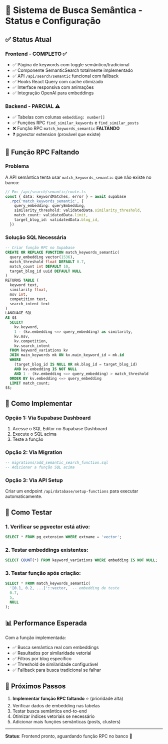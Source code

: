 # 🧠 Sistema de Busca Semântica - Status e Configuração

## ✅ Status Atual

### Frontend - **COMPLETO** ✅
- ✅ Página de keywords com toggle semântico/tradicional
- ✅ Componente SemanticSearch totalmente implementado 
- ✅ API `/api/search/semantic` funcional com fallback
- ✅ Hooks React Query com cache otimizado
- ✅ Interface responsiva com animações
- ✅ Integração OpenAI para embeddings

### Backend - **PARCIAL** ⚠️
- ✅ Tabelas com colunas `embedding: number[]`
- ✅ Funções RPC `find_similar_keywords` e `find_similar_posts`
- ❌ Função RPC `match_keywords_semantic` **FALTANDO**
- ❓ pgvector extension (provável que existe)

## 🔧 Função RPC Faltando

### Problema
A API semântica tenta usar `match_keywords_semantic` que não existe no banco:

```typescript
// Em: /api/search/semantic/route.ts
const { data: keywordMatches, error } = await supabase
  .rpc('match_keywords_semantic', {
    query_embedding: queryEmbedding,
    similarity_threshold: validatedData.similarity_threshold,
    match_count: validatedData.limit,
    target_blog_id: validatedData.blog_id,
  })
```

### Solução SQL Necessária

```sql
-- Criar função RPC no Supabase
CREATE OR REPLACE FUNCTION match_keywords_semantic(
  query_embedding vector(1536),
  match_threshold float DEFAULT 0.7,
  match_count int DEFAULT 10,
  target_blog_id uuid DEFAULT NULL
)
RETURNS TABLE (
  keyword text,
  similarity float,
  msv int,
  competition text,
  search_intent text
)
LANGUAGE SQL
AS $$
  SELECT 
    kv.keyword,
    1 - (kv.embedding <=> query_embedding) as similarity,
    kv.msv,
    kv.competition,
    kv.search_intent
  FROM keyword_variations kv
  JOIN main_keywords mk ON kv.main_keyword_id = mk.id
  WHERE 
    (target_blog_id IS NULL OR mk.blog_id = target_blog_id)
    AND kv.embedding IS NOT NULL
    AND 1 - (kv.embedding <=> query_embedding) > match_threshold
  ORDER BY kv.embedding <=> query_embedding
  LIMIT match_count;
$$;
```

## 🚀 Como Implementar

### Opção 1: Via Supabase Dashboard
1. Acesse o SQL Editor no Supabase Dashboard
2. Execute o SQL acima
3. Teste a função

### Opção 2: Via Migration
```sql
-- migrations/add_semantic_search_function.sql
-- Adicionar a função SQL acima
```

### Opção 3: Via API Setup
Criar um endpoint `/api/database/setup-functions` para executar automaticamente.

## 🧪 Como Testar

### 1. Verificar se pgvector está ativo:
```sql
SELECT * FROM pg_extension WHERE extname = 'vector';
```

### 2. Testar embeddings existentes:
```sql
SELECT COUNT(*) FROM keyword_variations WHERE embedding IS NOT NULL;
```

### 3. Testar função após criação:
```sql
SELECT * FROM match_keywords_semantic(
  '[0.1, 0.2, ...]'::vector,  -- embedding de teste
  0.7,
  5,
  NULL
);
```

## 📊 Performance Esperada

Com a função implementada:
- ✅ Busca semântica real com embeddings
- ✅ Resultados por similaridade vetorial
- ✅ Filtros por blog específico
- ✅ Threshold de similaridade configurável
- ✅ Fallback para busca tradicional se falhar

## 🎯 Próximos Passos

1. **Implementar função RPC faltando** ⭐ (prioridade alta)
2. Verificar dados de embedding nas tabelas
3. Testar busca semântica end-to-end
4. Otimizar índices vetoriais se necessário
5. Adicionar mais funções semânticas (posts, clusters)

---

**Status**: Frontend pronto, aguardando função RPC no banco 🚀
